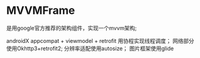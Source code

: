 # MVVMFrame
是用google官方推荐的架构组件，实现一个mvvm架构;

androidX appcompat + viewmodel + retrofit
用协程实现线程调度；
网络部分使用Okhttp3+retrofit2;
分辨率适配使用autosize；
图片框架使用glide
